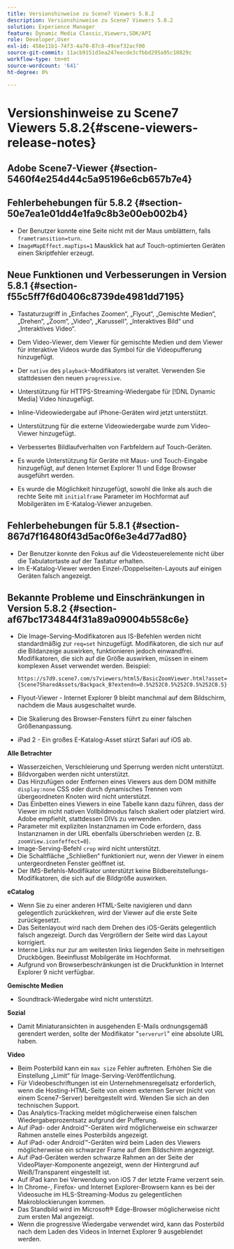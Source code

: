 ```yaml
---
title: Versionshinweise zu Scene7 Viewers 5.8.2
description: Versionshinweise zu Scene7 Viewers 5.8.2
solution: Experience Manager
feature: Dynamic Media Classic,Viewers,SDK/API
role: Developer,User
exl-id: 458e11b1-74f3-4a70-87c8-49cef32acf00
source-git-commit: 11acb9151d3ea247eecde3cfbbd295a95c10829c
workflow-type: tm+mt
source-wordcount: '641'
ht-degree: 0%

---
```


# Versionshinweise zu Scene7 Viewers 5.8.2{#scene-viewers-release-notes}

## Adobe Scene7-Viewer {#section-5460f4e254d44c5a95196e6cb657b7e4}

## Fehlerbehebungen für 5.8.2 {#section-50e7ea1e01dd4e1fa9c8b3e00eb002b4}

* Der Benutzer konnte eine Seite nicht mit der Maus umblättern, falls `frametransition=turn`.
* `ImageMapEffect.mapTips=1` Mausklick hat auf Touch-optimierten Geräten einen Skriptfehler erzeugt.

## Neue Funktionen und Verbesserungen in Version 5.8.1 {#section-f55c5ff7f6d0406c8739de4981dd7195}

* Tastaturzugriff in „Einfaches Zoomen“, „Flyout“, „Gemischte Medien“, „Drehen“, „Zoom“, „Video“, „Karussell“, „Interaktives Bild“ und „Interaktives Video“.
* Dem Video-Viewer, dem Viewer für gemischte Medien und dem Viewer für interaktive Videos wurde das Symbol für die Videopufferung hinzugefügt.
* Der `native` des `playback`-Modifikators ist veraltet. Verwenden Sie stattdessen den neuen `progressive`.

* Unterstützung für HTTPS-Streaming-Wiedergabe für [!DNL Dynamic Media] Video hinzugefügt.
* Inline-Videowiedergabe auf iPhone-Geräten wird jetzt unterstützt.
* Unterstützung für die externe Videowiedergabe wurde zum Video-Viewer hinzugefügt.
* Verbessertes Bildlaufverhalten von Farbfeldern auf Touch-Geräten.
* Es wurde Unterstützung für Geräte mit Maus- und Touch-Eingabe hinzugefügt, auf denen Internet Explorer 11 und Edge Browser ausgeführt werden.
* Es wurde die Möglichkeit hinzugefügt, sowohl die linke als auch die rechte Seite mit `initialframe` Parameter im Hochformat auf Mobilgeräten im E-Katalog-Viewer anzugeben.

## Fehlerbehebungen für 5.8.1 {#section-867d7f16480f43d5ac0f6e3e4d77ad80}

* Der Benutzer konnte den Fokus auf die Videosteuerelemente nicht über die Tabulatortaste auf der Tastatur erhalten.
* Im E-Katalog-Viewer werden Einzel-/Doppelseiten-Layouts auf einigen Geräten falsch angezeigt.

## Bekannte Probleme und Einschränkungen in Version 5.8.2 {#section-af67bc1734844f31a89a09004b558c6e}

* Die Image-Serving-Modifikatoren aus IS-Befehlen werden nicht standardmäßig zur `req=set` hinzugefügt. Modifikatoren, die sich nur auf die Bildanzeige auswirken, funktionieren jedoch einwandfrei. Modifikatoren, die sich auf die Größe auswirken, müssen in einem komplexen Asset verwendet werden. Beispiel:

  `https://s7d9.scene7.com/s7viewers/html5/BasicZoomViewer.html?asset= {Scene7SharedAssets/Backpack_B?extendn=0.5%252C0.5%252C0.5%252C0.5}`

* Flyout-Viewer - Internet Explorer 9 bleibt manchmal auf dem Bildschirm, nachdem die Maus ausgeschaltet wurde.
* Die Skalierung des Browser-Fensters führt zu einer falschen Größenanpassung.
* iPad 2 - Ein großes E-Katalog-Asset stürzt Safari auf iOS ab.

**Alle Betrachter**

* Wasserzeichen, Verschleierung und Sperrung werden nicht unterstützt.
* Bildvorgaben werden nicht unterstützt.
* Das Hinzufügen oder Entfernen eines Viewers aus dem DOM mithilfe `display:none` CSS oder durch dynamisches Trennen vom übergeordneten Knoten wird nicht unterstützt.
* Das Einbetten eines Viewers in eine Tabelle kann dazu führen, dass der Viewer im nicht nativen Vollbildmodus falsch skaliert oder platziert wird. Adobe empfiehlt, stattdessen DIVs zu verwenden.
* Parameter mit expliziten Instanznamen im Code erfordern, dass Instanznamen in der URL ebenfalls überschrieben werden (z. B. `zoomView.iconfeffect=0`).
* Image-Serving-Befehl `crop` wird nicht unterstützt.
* Die Schaltfläche „Schließen“ funktioniert nur, wenn der Viewer in einem untergeordneten Fenster geöffnet ist.
* Der IMS-Befehls-Modifikator unterstützt keine Bildbereitstellungs-Modifikatoren, die sich auf die Bildgröße auswirken.

**eCatalog**

* Wenn Sie zu einer anderen HTML-Seite navigieren und dann gelegentlich zurückkehren, wird der Viewer auf die erste Seite zurückgesetzt.
* Das Seitenlayout wird nach dem Drehen des iOS-Geräts gelegentlich falsch angezeigt. Durch das Vergrößern der Seite wird das Layout korrigiert.
* Interne Links nur zur am weitesten links liegenden Seite in mehrseitigen Druckbögen. Beeinflusst Mobilgeräte im Hochformat.
* Aufgrund von Browserbeschränkungen ist die Druckfunktion in Internet Explorer 9 nicht verfügbar.

**Gemischte Medien**

* Soundtrack-Wiedergabe wird nicht unterstützt.

**Sozial**

* Damit Miniaturansichten in ausgehenden E-Mails ordnungsgemäß gerendert werden, sollte der Modifikator &quot;`serverurl`&quot; eine absolute URL haben.

**Video**

* Beim Posterbild kann ein `max size` Fehler auftreten. Erhöhen Sie die Einstellung „Limit“ für Image-Serving-Veröffentlichung.
* Für Videobeschriftungen ist ein Unternehmensregelsatz erforderlich, wenn die Hosting-HTML-Seite von einem externen Server (nicht von einem Scene7-Server) bereitgestellt wird. Wenden Sie sich an den technischen Support.
* Das Analytics-Tracking meldet möglicherweise einen falschen Wiedergabeprozentsatz aufgrund der Pufferung.
* Auf iPad- oder Android™-Geräten wird möglicherweise ein schwarzer Rahmen anstelle eines Posterbilds angezeigt.
* Auf iPad- oder Android™-Geräten wird beim Laden des Viewers möglicherweise ein schwarzer Frame auf dem Bildschirm angezeigt.
* Auf iPad-Geräten werden schwarze Rahmen an der Seite der VideoPlayer-Komponente angezeigt, wenn der Hintergrund auf Weiß/Transparent eingestellt ist.
* Auf iPad kann bei Verwendung von iOS 7 der letzte Frame verzerrt sein.
* In Chrome-, Firefox- und Internet Explorer-Browsern kann es bei der Videosuche im HLS-Streaming-Modus zu gelegentlichen Makroblockierungen kommen.
* Das Standbild wird im Microsoft® Edge-Browser möglicherweise nicht zum ersten Mal angezeigt.
* Wenn die progressive Wiedergabe verwendet wird, kann das Posterbild nach dem Laden des Videos in Internet Explorer 9 ausgeblendet werden.
